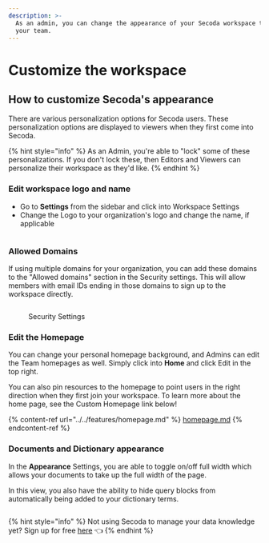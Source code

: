 ```yaml
---
description: >-
  As an admin, you can change the appearance of your Secoda workspace to suit
  your team.
---
```


# Customize the workspace

## **How to customize Secoda's appearance** <a href="#h_3a4bfd6458" id="h_3a4bfd6458"></a>

There are various personalization options for Secoda users. These personalization options are displayed to viewers when they first come into Secoda.

{% hint style="info" %}
As an Admin, you're able to "lock" some of these personalizations. If you don't lock these, then Editors and Viewers can personalize their workspace as they'd like.
{% endhint %}

### **Edit workspace logo and name**

* Go to **Settings** from the sidebar and click into Workspace Settings
* Change the Logo to your organization's logo and change the name, if applicable

<figure><img src="../../.gitbook/assets/Screenshot 2024-06-20 at 12.42.53 PM.png" alt=""><figcaption></figcaption></figure>

### Allowed Domains

If using multiple domains for your organization, you can add these domains to the "Allowed domains" section in the Security settings. This will allow members with email IDs ending in those domains to sign up to the workspace directly.

<figure><img src="../../.gitbook/assets/Screenshot 2024-06-20 at 12.42.13 PM.png" alt=""><figcaption><p>Security Settings</p></figcaption></figure>

### Edit the Homepage

You can change your personal homepage background, and Admins can edit the Team homepages as well. Simply click into **Home** and click Edit in the top right.

You can also pin resources to the homepage to point users in the right direction when they first join your workspace. To learn more about the home page, see the Custom Homepage link below!

{% content-ref url="../../features/homepage.md" %}
[homepage.md](../../features/homepage.md)
{% endcontent-ref %}

### Documents and Dictionary appearance

In the **Appearance** Settings, you are able to toggle on/off full width which allows your documents to take up the full width of the page.

In this view, you also have the ability to hide query blocks from automatically being added to your dictionary terms.

<figure><img src="https://secoda-public-media-assets.s3.amazonaws.com/1849eb3e-3c06-41d4-98ae-7bb00a4b57cf.png" alt=""><figcaption></figcaption></figure>

{% hint style="info" %}
Not using Secoda to manage your data knowledge yet? Sign up for free [here](https://app.secoda.co) 👈
{% endhint %}
